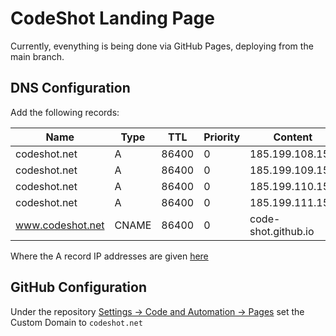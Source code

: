 # CodeShot Landing Page

Currently, evenything is being done via GitHub Pages, deploying from the main branch.

## DNS Configuration

Add the following records:

| Name              | Type          | TTL   | Priority | Content             |
| -------------     | ------------- | ----- | -------- | ---------------     |
| codeshot.net      | A             | 86400 | 0        | 185.199.108.153     |
| codeshot.net      | A             | 86400 | 0        | 185.199.109.153     |
| codeshot.net      | A             | 86400 | 0        | 185.199.110.153     |
| codeshot.net      | A             | 86400 | 0        | 185.199.111.153     |
| www.codeshot.net  | CNAME         | 86400 | 0        | code-shot.github.io |

Where the A record IP addresses are given [here](https://docs.github.com/en/pages/configuring-a-custom-domain-for-your-github-pages-site/managing-a-custom-domain-for-your-github-pages-site#configuring-an-apex-domain)

## GitHub Configuration

Under the repository [Settings -> Code and Automation -> Pages](https://github.com/code-shot/codeshot-landing/settings/pages) set the Custom Domain to `codeshot.net`
